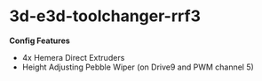 # 3d-e3d-toolchanger-rrf3

**Config Features**

* 4x Hemera Direct Extruders
* Height Adjusting Pebble Wiper (on Drive9 and PWM channel 5)